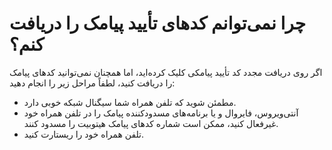 # چرا نمی‌توانم کدهای تأیید پیامک را دریافت کنم؟

اگر روی دریافت مجدد کد تأیید پیامکی کلیک کرده‌اید، اما همچنان نمی‌توانید کدهای پیامک را دریافت کنید، لطفاً مراحل زیر را انجام دهید:

- 	مطمئن شوید که تلفن همراه شما سیگنال شبکه خوبی دارد.
- 	آنتی‌ویروس، فایروال و یا برنامه‌های مسدودکننده پیامک را در تلفن همراه خود غیرفعال کنید، ممکن است شماره کدهای پیامک هیتوبیت را مسدود کنند.
- 	تلفن همراه خود را ریستارت کنید.

<!-- -	به‌جای آن تأیید صوتی را امتحان کنید. -->
